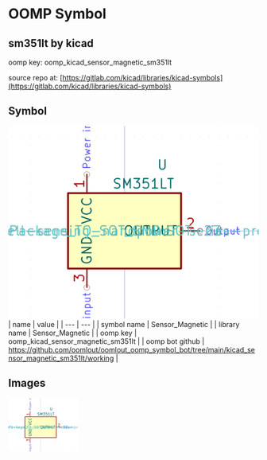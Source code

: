 # OOMP Symbol  
## sm351lt  by kicad  
  
oomp key: oomp_kicad_sensor_magnetic_sm351lt  
  
source repo at: [https://gitlab.com/kicad/libraries/kicad-symbols](https://gitlab.com/kicad/libraries/kicad-symbols)  
## Symbol  
  
[![working.png](working_600.png)](working.png)  
| name | value | 
| --- | --- | 
| symbol name | Sensor_Magnetic | 
| library name | Sensor_Magnetic | 
| oomp key | oomp_kicad_sensor_magnetic_sm351lt | 
| oomp bot github | https://github.com/oomlout/oomlout_oomp_symbol_bot/tree/main/kicad_sensor_magnetic_sm351lt/working | 
## Images  
  
[![working.png](working_140.png)](working.png)  
